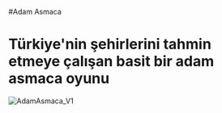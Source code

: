 #Adam Asmaca

<h1>Türkiye'nin şehirlerini tahmin etmeye çalışan basit bir adam asmaca oyunu</h1>

![AdamAsmaca_V1](https://github.com/user-attachments/assets/d0114581-224e-4da5-aa15-afc8c95918a2)

